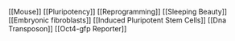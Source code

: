 [[Mouse]]
[[Pluripotency]]
[[Reprogramming]]
[[Sleeping Beauty]]
[[Embryonic fibroblasts]]
[[Induced Pluripotent Stem Cells]]
[[Dna Transposon]]
[[Oct4-gfp Reporter]]
